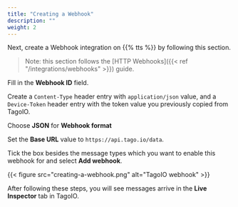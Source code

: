 ```yaml
---
title: "Creating a Webhook"
description: ""
weight: 2
---
```


Next, create a Webhook integration on {{% tts %}} by following this section.

<!--more-->

>Note: this section follows the [HTTP Webhooks]({{< ref "/integrations/webhooks" >}}) guide. 

Fill in the **Webhook ID** field. 

Create a `Content-Type` header entry with `application/json` value, and a `Device-Token` header entry with the token value you previously copied from TagoIO.

Choose **JSON** for **Webhook format**

Set the **Base URL** value to `https://api.tago.io/data`.

Tick the box besides the message types which you want to enable this webhook for and select **Add webhook**.

{{< figure src="creating-a-webhook.png" alt="TagoIO webhook" >}}

After following these steps, you will see messages arrive in the **Live Inspector** tab in TagoIO.